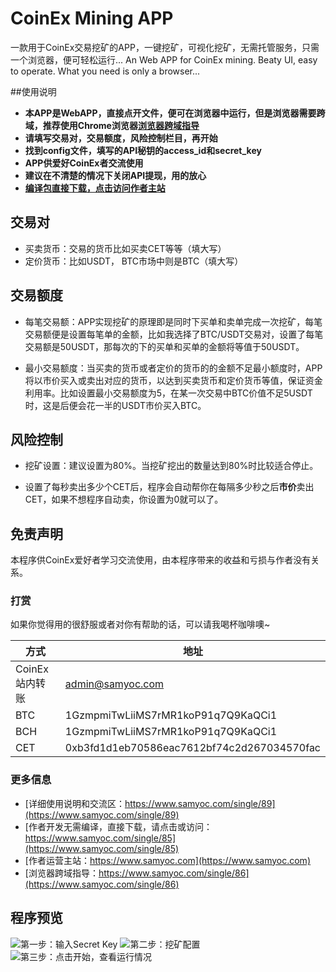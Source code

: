 # CoinEx Mining APP

一款用于CoinEx交易挖矿的APP，一键挖矿，可视化挖矿，无需托管服务，只需一个浏览器，便可轻松运行...
An Web APP for CoinEx mining. Beaty UI, easy to operate. What you need is only a browser...

##使用说明
- **本APP是WebAPP，直接点开文件，便可在浏览器中运行，但是浏览器需要跨域，推荐使用Chrome浏览器[浏览器跨域指导](https://www.samyoc.com/single/86)**
- **请填写交易对，交易额度，风险控制栏目，再开始**
- **找到config文件，填写的API秘钥的access_id和secret_key**
- **APP供爱好CoinEx者交流使用**
- **建议在不清楚的情况下关闭API提现，用的放心**
- **[编译包直接下载，点击访问作者主站](https://www.samyoc.com/single/85)**

## 交易对

 - 买卖货币：交易的货币比如买卖CET等等（填大写）
 - 定价货币：比如USDT， BTC市场中则是BTC（填大写）

## 交易额度
- 每笔交易额：APP实现挖矿的原理即是同时下买单和卖单完成一次挖矿，每笔交易额便是设置每笔单的金额，比如我选择了BTC/USDT交易对，设置了每笔交易额是50USDT，那每次的下的买单和买单的金额将等值于50USDT。

- 最小交易额度：当买卖的货币或者定价的货币的的金额不足最小额度时，APP将以市价买入或卖出对应的货币，以达到买卖货币和定价货币等值，保证资金利用率。比如设置最小交易额度为5，在某一次交易中BTC价值不足5USDT时，这是后便会花一半的USDT市价买入BTC。 

## 风险控制
- 挖矿设置：建议设置为80%。当挖矿挖出的数量达到80%时比较适合停止。

- 设置了每秒卖出多少个CET后，程序会自动帮你在每隔多少秒之后**市价**卖出CET，如果不想程序自动卖，你设置为0就可以了。

## 免责声明
本程序供CoinEx爱好者学习交流使用，由本程序带来的收益和亏损与作者没有关系。

### 打赏
如果你觉得用的很舒服或者对你有帮助的话，可以请我喝杯咖啡噢~

方式     | 地址
--- | -----
CoinEx站内转账 | admin@samyoc.com
BTC    | 1GzmpmiTwLiiMS7rMR1koP91q7Q9KaQCi1
BCH     | 1GzmpmiTwLiiMS7rMR1koP91q7Q9KaQCi1
CET     | 0xb3fd1d1eb70586eac7612bf74c2d267034570fac

### 更多信息
- [详细使用说明和交流区：https://www.samyoc.com/single/89](https://www.samyoc.com/single/89)
- [作者开发无需编译，直接下载，请点击或访问：https://www.samyoc.com/single/85](https://www.samyoc.com/single/85)
- [作者运营主站：https://www.samyoc.com](https://www.samyoc.com)
- [浏览器跨域指导：https://www.samyoc.com/single/86](https://www.samyoc.com/single/86)

## 程序预览
![第一步：输入Secret Key](https://www.samyoc.com/uploads/users/98/images/1531896520142.png)
![第二步：挖矿配置](https://www.samyoc.com/uploads/users/98/images/1531896541980.png)
![第三步：点击开始，查看运行情况](https://www.samyoc.com/uploads/users/98/images/1531896558197.png)